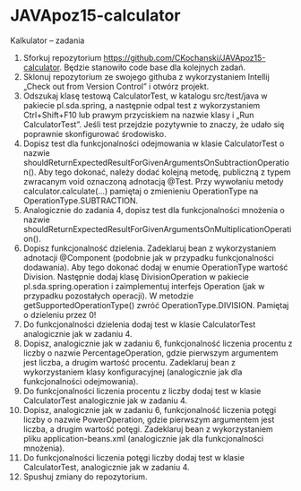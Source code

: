 # JAVApoz15-calculator

Kalkulator – zadania
1. Sforkuj repozytorium https://github.com/CKochanski/JAVApoz15-calculator. Będzie
stanowiło code base dla kolejnych zadań.
2. Sklonuj repozytorium ze swojego githuba z wykorzystaniem Intellij „Check out from
Version Control” i otwórz projekt.
3. Odszukaj klasę testową CalculatorTest, w katalogu src/test/java w pakiecie
pl.sda.spring, a następnie odpal test z wykorzystaniem Ctrl+Shift+F10 lub prawym
przyciskiem na nazwie klasy i „Run CalculatorTest”. Jeśli test przejdzie pozytywnie to
znaczy, że udało się poprawnie skonfigurować środowisko.
4. Dopisz test dla funkcjonalności odejmowania w klasie CalculatorTest o nazwie
shouldReturnExpectedResultForGivenArgumentsOnSubtractionOperation(). Aby tego
dokonać, należy dodać kolejną metodę, publiczną z typem zwracanym void
oznaczoną adnotacją @Test. Przy wywołaniu metody calculator.calculate(…) pamiętaj
o zmienieniu OperationType na OperationType.SUBTRACTION.
5. Analogicznie do zadania 4, dopisz test dla funkcjonalności mnożenia o nazwie
shouldReturnExpectedResultForGivenArgumentsOnMultiplicationOperation().
6. Dopisz funkcjonalność dzielenia. Zadeklaruj bean z wykorzystaniem adnotacji
@Component (podobnie jak w przypadku funkcjonalności dodawania). Aby tego
dokonać dodaj w enumie OperationType wartość Division. Następnie dodaj klasę
DivisionOperation w pakiecie pl.sda.spring.operation i zaimplementuj interfejs
Operation (jak w przypadku pozostałych operacji). W metodzie
getSupportedOperationType() zwróć OperationType.DIVISION. Pamiętaj o dzieleniu
przez 0!
7. Do funkcjonalności dzielenia dodaj test w klasie CalculatorTest analogicznie jak w
zadaniu 4.
8. Dopisz, analogicznie jak w zadaniu 6, funkcjonalność liczenia procentu z liczby o
nazwie PercentageOperation, gdzie pierwszym argumentem jest liczba, a drugim
wartość procentu. Zadeklaruj bean z wykorzystaniem klasy konfiguracyjnej
(analogicznie jak dla funkcjonalności odejmowania).
9. Do funkcjonalności liczenia procentu z liczby dodaj test w klasie CalculatorTest
analogicznie jak w zadaniu 4.
10. Dopisz, analogicznie jak w zadaniu 6, funkcjonalność liczenia potęgi liczby o nazwie
PowerOperation, gdzie pierwszym argumentem jest liczba, a drugim wartość potęgi.
Zadeklaruj bean z wykorzystaniem pliku application-beans.xml (analogicznie jak dla
funkcjonalności mnożenia).
11. Do funkcjonalności liczenia potęgi liczby dodaj test w klasie CalculatorTest,
analogicznie jak w zadaniu 4.
12. Spushuj zmiany do repozytorium.
